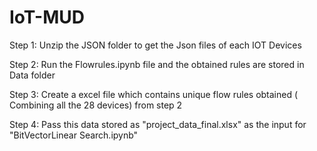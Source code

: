 # IoT-MUD

Step 1: Unzip the JSON folder to get the Json files of each IOT Devices

Step 2: Run the Flowrules.ipynb file and the obtained rules are stored in Data folder

Step 3: Create a excel file which contains unique flow rules obtained ( Combining all the 28 devices) from step 2 

Step 4: Pass this data stored as "project_data_final.xlsx" as the input for "BitVectorLinear Search.ipynb"
